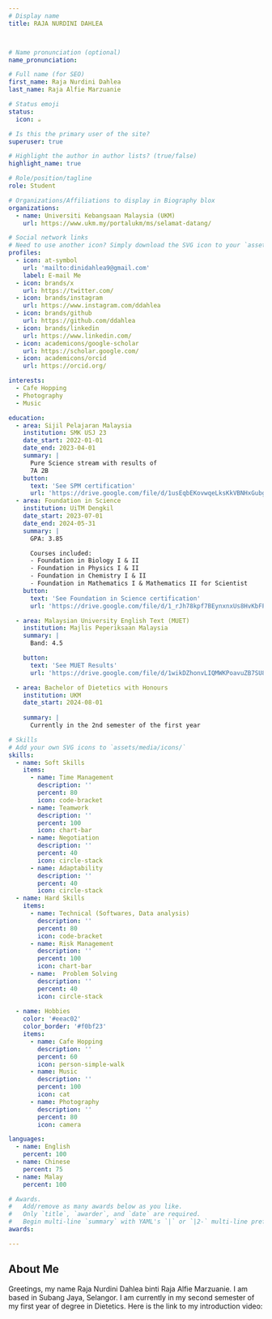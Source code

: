 ```yaml
---
# Display name
title: RAJA NURDINI DAHLEA



# Name pronunciation (optional)
name_pronunciation: 

# Full name (for SEO)
first_name: Raja Nurdini Dahlea
last_name: Raja Alfie Marzuanie

# Status emoji
status:
  icon: ☕️

# Is this the primary user of the site?
superuser: true

# Highlight the author in author lists? (true/false)
highlight_name: true

# Role/position/tagline
role: Student

# Organizations/Affiliations to display in Biography blox
organizations:
  - name: Universiti Kebangsaan Malaysia (UKM)
    url: https://www.ukm.my/portalukm/ms/selamat-datang/

# Social network links
# Need to use another icon? Simply download the SVG icon to your `assets/media/icons/` folder.
profiles:
  - icon: at-symbol
    url: 'mailto:dinidahlea9@gmail.com'
    label: E-mail Me
  - icon: brands/x
    url: https://twitter.com/
  - icon: brands/instagram
    url: https://www.instagram.com/ddahlea
  - icon: brands/github
    url: https://github.com/ddahlea
  - icon: brands/linkedin
    url: https://www.linkedin.com/
  - icon: academicons/google-scholar
    url: https://scholar.google.com/
  - icon: academicons/orcid
    url: https://orcid.org/

interests:
  - Cafe Hopping
  - Photography
  - Music

education:
  - area: Sijil Pelajaran Malaysia
    institution: SMK USJ 23
    date_start: 2022-01-01
    date_end: 2023-04-01
    summary: |
      Pure Science stream with results of 
      7A 2B
    button:
      text: 'See SPM certification'
      url: 'https://drive.google.com/file/d/1usEqbEKovwqeLksKkVBNHxGubgww8mEa/view?usp=drive_link'
  - area: Foundation in Science
    institution: UiTM Dengkil
    date_start: 2023-07-01
    date_end: 2024-05-31
    summary: |
      GPA: 3.85

      Courses included:
      - Foundation in Biology I & II
      - Foundation in Physics I & II
      - Foundation in Chemistry I & II
      - Foundation in Mathematics I & Mathematics II for Scientist
    button:
      text: 'See Foundation in Science certification'
      url: 'https://drive.google.com/file/d/1_rJh78kpf7BEynxnxUs8HvKbFPtsAv81/view?usp=sharing'

  - area: Malaysian University English Text (MUET)
    institution: Majlis Peperiksaan Malaysia
    summary: |
      Band: 4.5

    button:
      text: 'See MUET Results'
      url: 'https://drive.google.com/file/d/1wikDZhonvLIQMWKPoavuZB7SU8saKfvW/view?usp=sharing'

  - area: Bachelor of Dietetics with Honours
    institution: UKM
    date_start: 2024-08-01
    
    summary: |
      Currently in the 2nd semester of the first year

# Skills
# Add your own SVG icons to `assets/media/icons/`
skills:
  - name: Soft Skills
    items:
      - name: Time Management
        description: ''
        percent: 80
        icon: code-bracket
      - name: Teamwork
        description: ''
        percent: 100
        icon: chart-bar
      - name: Negotiation
        description: ''
        percent: 40
        icon: circle-stack
      - name: Adaptability
        description: ''
        percent: 40
        icon: circle-stack
  - name: Hard Skills
    items:
      - name: Technical (Softwares, Data analysis)
        description: ''
        percent: 80
        icon: code-bracket
      - name: Risk Management
        description: ''
        percent: 100
        icon: chart-bar
      - name:  Problem Solving
        description: ''
        percent: 40
        icon: circle-stack
      
  - name: Hobbies
    color: '#eeac02'
    color_border: '#f0bf23'
    items:
      - name: Cafe Hopping
        description: ''
        percent: 60
        icon: person-simple-walk
      - name: Music
        description: ''
        percent: 100
        icon: cat
      - name: Photography
        description: ''
        percent: 80
        icon: camera

languages:
  - name: English
    percent: 100
  - name: Chinese
    percent: 75
  - name: Malay
    percent: 100

# Awards.
#   Add/remove as many awards below as you like.
#   Only `title`, `awarder`, and `date` are required.
#   Begin multi-line `summary` with YAML's `|` or `|2-` multi-line prefix and indent 2 spaces below.
awards:

---
```

## About Me
Greetings, my name Raja Nurdini Dahlea binti Raja Alfie Marzuanie.
I am based in Subang Jaya, Selangor. I am currently in my second semester of my first year of degree in Dietetics. Here is the link to my introduction video:
</div>
